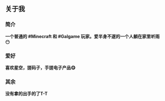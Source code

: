 ## **关于我**
### 简介 
**一个普通的 #Minecraft 和 #Galgame 玩家。爱半身不遂的一个人躺在家里听雨😶**

### 爱好
**喜欢星空，搓码子，手搓电子产品😋**

### 其余
**没有拿的出手的了T-T**
